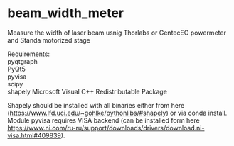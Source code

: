 # beam_width_meter
Measure the width of laser beam usnig Thorlabs or GentecEO powermeter and Standa motorized stage 

Requirements:  
pyqtgraph  
PyQt5  
pyvisa  
scipy  
shapely
Microsoft Visual C++ Redistributable Package

Shapely should be installed with all binaries  either from here (https://www.lfd.uci.edu/~gohlke/pythonlibs/#shapely) or via conda install.
Module pyvisa requires VISA backend (can be installed form here https://www.ni.com/ru-ru/support/downloads/drivers/download.ni-visa.html#409839). 

